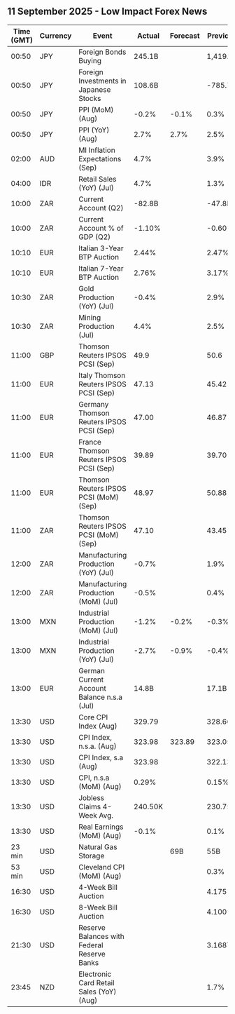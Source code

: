 ## 11 September 2025 - Low Impact Forex News

| Time (GMT) | Currency | Event | Actual | Forecast | Previous |
|------|----------|-------|--------|----------|----------|
| 00:50 | JPY | Foreign Bonds Buying | 245.1B |  | 1,419.9B |
| 00:50 | JPY | Foreign Investments in Japanese Stocks | 108.6B |  | -785.7B |
| 00:50 | JPY | PPI (MoM) (Aug) | -0.2% | -0.1% | 0.3% |
| 00:50 | JPY | PPI (YoY) (Aug) | 2.7% | 2.7% | 2.5% |
| 02:00 | AUD | MI Inflation Expectations (Sep) | 4.7% |  | 3.9% |
| 04:00 | IDR | Retail Sales (YoY) (Jul) | 4.7% |  | 1.3% |
| 10:00 | ZAR | Current Account (Q2) | -82.8B |  | -47.8B |
| 10:00 | ZAR | Current Account % of GDP (Q2) | -1.10% |  | -0.60% |
| 10:10 | EUR | Italian 3-Year BTP Auction | 2.44% |  | 2.47% |
| 10:10 | EUR | Italian 7-Year BTP Auction | 2.76% |  | 3.17% |
| 10:30 | ZAR | Gold Production (YoY) (Jul) | -0.4% |  | 2.9% |
| 10:30 | ZAR | Mining Production (Jul) | 4.4% |  | 2.5% |
| 11:00 | GBP | Thomson Reuters IPSOS PCSI (Sep) | 49.9 |  | 50.6 |
| 11:00 | EUR | Italy Thomson Reuters IPSOS PCSI (Sep) | 47.13 |  | 45.42 |
| 11:00 | EUR | Germany Thomson Reuters IPSOS PCSI (Sep) | 47.00 |  | 46.87 |
| 11:00 | EUR | France Thomson Reuters IPSOS PCSI (Sep) | 39.89 |  | 39.70 |
| 11:00 | EUR | Thomson Reuters IPSOS PCSI (MoM) (Sep) | 48.97 |  | 50.88 |
| 11:00 | ZAR | Thomson Reuters IPSOS PCSI (MoM) (Sep) | 47.10 |  | 43.45 |
| 12:00 | ZAR | Manufacturing Production (YoY) (Jul) | -0.7% |  | 1.9% |
| 12:00 | ZAR | Manufacturing Production (MoM) (Jul) | -0.5% |  | 0.4% |
| 13:00 | MXN | Industrial Production (MoM) (Jul) | -1.2% | -0.2% | -0.3% |
| 13:00 | MXN | Industrial Production (YoY) (Jul) | -2.7% | -0.9% | -0.4% |
| 13:00 | EUR | German Current Account Balance n.s.a (Jul) | 14.8B |  | 17.1B |
| 13:30 | USD | Core CPI Index (Aug) | 329.79 |  | 328.66 |
| 13:30 | USD | CPI Index, n.s.a. (Aug) | 323.98 | 323.89 | 323.05 |
| 13:30 | USD | CPI Index, s.a (Aug) | 323.98 |  | 322.13 |
| 13:30 | USD | CPI, n.s.a (MoM) (Aug) | 0.29% |  | 0.15% |
| 13:30 | USD | Jobless Claims 4-Week Avg. | 240.50K |  | 230.75K |
| 13:30 | USD | Real Earnings (MoM) (Aug) | -0.1% |  | 0.1% |
| 23 min | USD | Natural Gas Storage |  | 69B | 55B |
| 53 min | USD | Cleveland CPI (MoM) (Aug) |  |  | 0.3% |
| 16:30 | USD | 4-Week Bill Auction |  |  | 4.175% |
| 16:30 | USD | 8-Week Bill Auction |  |  | 4.100% |
| 21:30 | USD | Reserve Balances with Federal Reserve Banks |  |  | 3.168T |
| 23:45 | NZD | Electronic Card Retail Sales (YoY) (Aug) |  |  | 1.7% |
